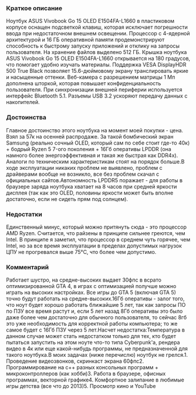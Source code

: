 ### **Краткое описание**
Ноутбук ASUS Vivobook Go 15 OLED E1504FA-L1660 в пластиковом корпусе оснащен подсветкой клавиш, которая исключает погрешности ввода при недостаточном внешнем освещении. Процессор с 4-ядерной архитектурой и 16 ГБ оперативной памяти продемонстрируют способность к быстрому запуску приложений и отклику на запросы пользователя. На хранение файлов выделено 512 ГБ.  Крышка ноутбука ASUS Vivobook Go 15 OLED E1504FA-L1660 открывается на 180 градусов, что помогает удобно изучать материалы. Поддержка VESA DisplayHDR 500 True Black позволяет 15.6-дюймовому экрану транслировать яркие и насыщенные оттенки. Веб-камера с разрешением матрицы 1 Мп дополнена шторкой, которая повышает конфиденциальность пользователя. При синхронизации внешней периферии используется интерфейс Bluetooth 5.1. Разъемы USB 3.2 ускоряют передачу данных с накопителей.

### **Достоинства**
Главное достоинство этого ноутбука на момент моей покупки - цена. Взял за 57к на осенней распродаже. За такой бомбический экран Samsung (реально сочный OLED, который сам по себе стоит где-то 40к) + бодрый Ryzen 5 7-ого поколения + 16Гб оперативы LPDDR (она намного более энергоэффективная и такая же быстрая как DDR4x). Аналоги по техническим характеристикам стоят на порядок больше.В ходе эксплуатации никаких проблем не выявлено, проблем с драйверами вообще не возникло, все без проблем скачал с официальных сайтов.Автономность LPDDR5 поражает - для работы в браузере заряда ноутбука хватает на 8 часов при средней яркости дисплея (так как это OLED, половины яркости может быть вполне достаточно, если не сидеть прям под солнцем).

### **Недостатки**
Единственный минус, который можно притянуть сюда - это процессор AMD Ryzen. Считается, что райзены в принципе сильнее греются, чем Intel. В принципе я заметил, что процессор в среднем чуть горячее, чем Intel, но за все время эксплуатации в пределах допустимых нагрузок ЦПУ не прогревался выше 75°C, что более чем допустимо.

### **Комментарий**
Работает шустро, на средне-высоких выдает 30фпс в всрато оптимизированной GTA 4, в играх с оптимизацией получше можно играть на высоких настройках. Все игры до GTA 5 (включая GTA 5) точно будут работать на средне-высоких.16Гб оперативы - залог того, что ноут будет хорошо работать ближайшие 5 лет, так как запросы ПО по ПЗУ все время растут и, если 5 лет назад 8Гб оперативы это было даже более чем достаточно для обычного пользователя, то сейчас 8гб это уже необходимость для корректной работы компьютера; то же самое будет с 16Гб ПЗУ через 5 лет.Насчет недостатка:Температура в данном случае может стать недостатком только для тех, кто будет пытаться запустить на этом ноуте что-то типа Cyberpunk'а, рендера видео в 4к или еще какой-нибудь программы, не предназначенной для такого ноутбука.В моих задачах (ниже перечислю) ноутбук не грелся.1. Проведение видеозвонков, скринкаст экрана 60фпс2. Программирование на c++ разных консольных программ + микроконтроллеров (как хобби)3. Работа в браузере, офисных программах, векторной графике4. Комфортное залипание в любимые игры детства (все что до 2013)5. Просмотр кино и YouTube
